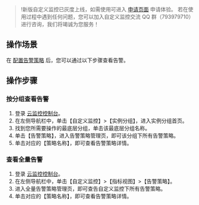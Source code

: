 > !新版自定义监控已灰度上线，如需使用可进入 [申请页面](https://cloud.tencent.com/apply/p/4v84kyrkl0g) 申请体验。
> 若在使用过程中遇到任何问题，您可以加入自定义监控交流 QQ 群（793979710）进行咨询，我们将竭诚为您服务！ 


## 操作场景

在 [配置告警策略](https://cloud.tencent.com/document/product/397/42085) 后，您可以通过以下步骤查看告警。

## 操作步骤

### 按分组查看告警
1. 登录 [云监控控制台](https://console.cloud.tencent.com/monitor)。
2. 在左侧导航栏中，单击【自定义监控】>【实例分组】，进入实例分组首页。
3. 找到您所需要操作的最底层分组，单击该最底层分组名称。
4. 单击【告警策略】，进入告警策略管理页，即可该分组下所有告警策略。
5. 单击对应的【策略名称】，即可查看告警策略详情。

### 查看全量告警
1. 登录 [云监控控制台](https://console.cloud.tencent.com/monitor)。
2. 在左侧导航栏中，单击【自定义监控】>【指标视图】>【告警策略】。
3. 进入全量告警策略管理页，即可查告自定义监控下所有告警策略。
4. 单击对应的【策略名称】，即可查看告警策略详情。


